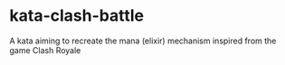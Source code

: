 # kata-clash-battle
A kata aiming to recreate the mana (elixir) mechanism inspired from the game Clash Royale
